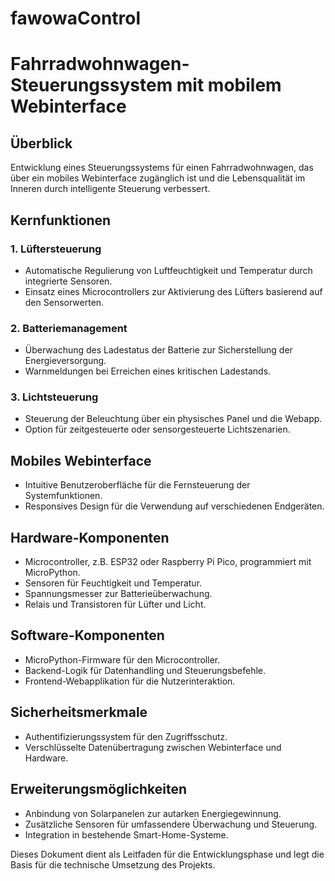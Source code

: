 # fawowaControl

# Fahrradwohnwagen-Steuerungssystem mit mobilem Webinterface

## Überblick

Entwicklung eines Steuerungssystems für einen Fahrradwohnwagen, das über ein mobiles Webinterface zugänglich ist und die Lebensqualität im Inneren durch intelligente Steuerung verbessert.

## Kernfunktionen

### 1. Lüftersteuerung

- Automatische Regulierung von Luftfeuchtigkeit und Temperatur durch integrierte Sensoren.
- Einsatz eines Microcontrollers zur Aktivierung des Lüfters basierend auf den Sensorwerten.

### 2. Batteriemanagement

- Überwachung des Ladestatus der Batterie zur Sicherstellung der Energieversorgung.
- Warnmeldungen bei Erreichen eines kritischen Ladestands.

### 3. Lichtsteuerung

- Steuerung der Beleuchtung über ein physisches Panel und die Webapp.
- Option für zeitgesteuerte oder sensorgesteuerte Lichtszenarien.

## Mobiles Webinterface

- Intuitive Benutzeroberfläche für die Fernsteuerung der Systemfunktionen.
- Responsives Design für die Verwendung auf verschiedenen Endgeräten.

## Hardware-Komponenten

- Microcontroller, z.B. ESP32 oder Raspberry Pi Pico, programmiert mit MicroPython.
- Sensoren für Feuchtigkeit und Temperatur.
- Spannungsmesser zur Batterieüberwachung.
- Relais und Transistoren für Lüfter und Licht.

## Software-Komponenten

- MicroPython-Firmware für den Microcontroller.
- Backend-Logik für Datenhandling und Steuerungsbefehle.
- Frontend-Webapplikation für die Nutzerinteraktion.

## Sicherheitsmerkmale

- Authentifizierungssystem für den Zugriffsschutz.
- Verschlüsselte Datenübertragung zwischen Webinterface und Hardware.

## Erweiterungsmöglichkeiten

- Anbindung von Solarpanelen zur autarken Energiegewinnung.
- Zusätzliche Sensoren für umfassendere Überwachung und Steuerung.
- Integration in bestehende Smart-Home-Systeme.

Dieses Dokument dient als Leitfaden für die Entwicklungsphase und legt die Basis für die technische Umsetzung des Projekts.

